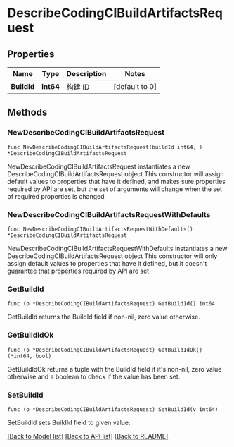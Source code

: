 # DescribeCodingCIBuildArtifactsRequest

## Properties

Name | Type | Description | Notes
------------ | ------------- | ------------- | -------------
**BuildId** | **int64** | 构建 ID | [default to 0]

## Methods

### NewDescribeCodingCIBuildArtifactsRequest

`func NewDescribeCodingCIBuildArtifactsRequest(buildId int64, ) *DescribeCodingCIBuildArtifactsRequest`

NewDescribeCodingCIBuildArtifactsRequest instantiates a new DescribeCodingCIBuildArtifactsRequest object
This constructor will assign default values to properties that have it defined,
and makes sure properties required by API are set, but the set of arguments
will change when the set of required properties is changed

### NewDescribeCodingCIBuildArtifactsRequestWithDefaults

`func NewDescribeCodingCIBuildArtifactsRequestWithDefaults() *DescribeCodingCIBuildArtifactsRequest`

NewDescribeCodingCIBuildArtifactsRequestWithDefaults instantiates a new DescribeCodingCIBuildArtifactsRequest object
This constructor will only assign default values to properties that have it defined,
but it doesn't guarantee that properties required by API are set

### GetBuildId

`func (o *DescribeCodingCIBuildArtifactsRequest) GetBuildId() int64`

GetBuildId returns the BuildId field if non-nil, zero value otherwise.

### GetBuildIdOk

`func (o *DescribeCodingCIBuildArtifactsRequest) GetBuildIdOk() (*int64, bool)`

GetBuildIdOk returns a tuple with the BuildId field if it's non-nil, zero value otherwise
and a boolean to check if the value has been set.

### SetBuildId

`func (o *DescribeCodingCIBuildArtifactsRequest) SetBuildId(v int64)`

SetBuildId sets BuildId field to given value.



[[Back to Model list]](../README.md#documentation-for-models) [[Back to API list]](../README.md#documentation-for-api-endpoints) [[Back to README]](../README.md)


